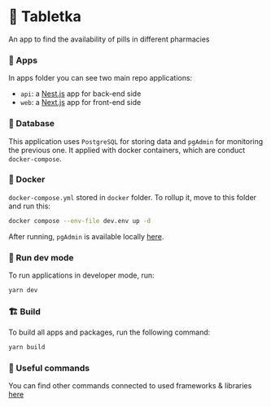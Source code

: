# 💊 Tabletka

An app to find the availability of pills in different pharmacies

### 🧩 Apps

In apps folder you can see two main repo applications:

- `api`: a [Nest.js](https://nestjs.com/) app for back-end side
- `web`: a [Next.js](https://nextjs.org/) app for front-end side

### 💾 Database

This application uses `PostgreSQL` for storing data and `pgAdmin` for monitoring the previous one. 
It applied with docker containers, which are conduct `docker-compose`.

### 🐋 Docker

`docker-compose.yml` stored in `docker` folder. To rollup it, move to this folder and run this:

```sh
docker compose --env-file dev.env up -d
```

After running, `pgAdmin` is available locally [here](http://localhost:5050/browser/).

### 🏁 Run dev mode

To run applications in developer mode, run: 

```sh
yarn dev
```

### 🏗️ Build

To build all apps and packages, run the following command:

```sh
yarn build
```

### 📃 Useful commands
 
You can find other commands connected to used frameworks & libraries [here](./useful-commands.md)